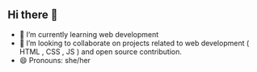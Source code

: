 ## Hi there 👋
- 🌱 I’m currently learning web development
- 👯 I’m looking to collaborate on projects related to web development ( HTML , CSS , JS ) and open source contribution.
- 😄 Pronouns: she/her

<!--
**jeenagoyalgoyal/jeenagoyalgoyal** is a ✨ _special_ ✨ repository because its `README.md` (this file) appears on your GitHub profile.

Here are some ideas to get you started:

- 🔭 I’m currently working on ...
- 🤔 I’m looking for help with ...
- 💬 Ask me about ...
- 📫 How to reach me: ...
- ⚡ Fun fact: ...
-->
